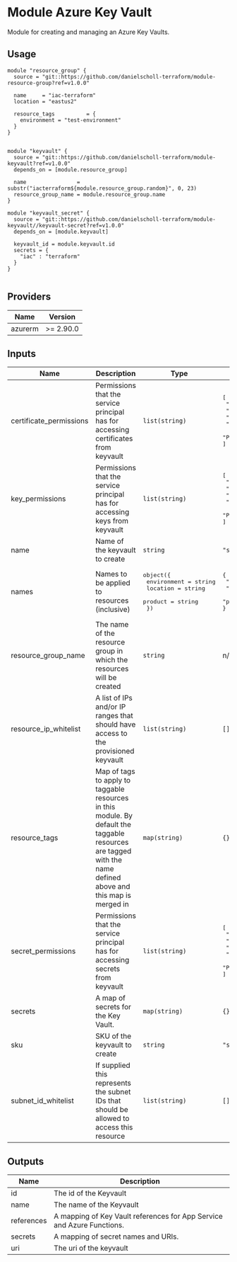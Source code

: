 # Module Azure Key Vault

Module for creating and managing an Azure Key Vaults.

## Usage

```
module "resource_group" {
  source = "git::https://github.com/danielscholl-terraform/module-resource-group?ref=v1.0.0"

  name     = "iac-terraform"
  location = "eastus2"

  resource_tags          = {
    environment = "test-environment"
  }
}


module "keyvault" {
  source = "git::https://github.com/danielscholl-terraform/module-keyvault?ref=v1.0.0"
  depends_on = [module.resource_group]

  name                = substr("iacterraform${module.resource_group.random}", 0, 23)
  resource_group_name = module.resource_group.name
}

module "keyvault_secret" {
  source = "git::https://github.com/danielscholl-terraform/module-keyvault//keyvault-secret?ref=v1.0.0"
  depends_on = [module.keyvault]

  keyvault_id = module.keyvault.id
  secrets = {
    "iac" : "terraform"
  }
}


```

<!--- BEGIN_TF_DOCS --->
## Providers

| Name | Version |
|------|---------|
| azurerm | >= 2.90.0 |

## Inputs

| Name | Description | Type | Default | Required |
|------|-------------|------|---------|:-----:|
| certificate\_permissions | Permissions that the service principal has for accessing certificates from keyvault | `list(string)` | <pre>[<br>  "Create",<br>  "Delete",<br>  "Get",<br>  "List",<br>  "Purge"<br>]</pre> | no |
| key\_permissions | Permissions that the service principal has for accessing keys from keyvault | `list(string)` | <pre>[<br>  "Create",<br>  "Delete",<br>  "Get",<br>  "List",<br>  "Purge"<br>]</pre> | no |
| name | Name of the keyvault to create | `string` | `"spkeyvault"` | no |
| names | Names to be applied to resources (inclusive) | <pre>object({<br>    environment = string<br>    location    = string<br>    product     = string<br>  })</pre> | <pre>{<br>  "environment": "tf",<br>  "location": "eastus2",<br>  "product": "iac"<br>}</pre> | no |
| resource\_group\_name | The name of the resource group in which the resources will be created | `string` | n/a | yes |
| resource\_ip\_whitelist | A list of IPs and/or IP ranges that should have access to the provisioned keyvault | `list(string)` | `[]` | no |
| resource\_tags | Map of tags to apply to taggable resources in this module. By default the taggable resources are tagged with the name defined above and this map is merged in | `map(string)` | `{}` | no |
| secret\_permissions | Permissions that the service principal has for accessing secrets from keyvault | `list(string)` | <pre>[<br>  "Set",<br>  "Delete",<br>  "Get",<br>  "List",<br>  "Purge"<br>]</pre> | no |
| secrets | A map of secrets for the Key Vault. | `map(string)` | `{}` | no |
| sku | SKU of the keyvault to create | `string` | `"standard"` | no |
| subnet\_id\_whitelist | If supplied this represents the subnet IDs that should be allowed to access this resource | `list(string)` | `[]` | no |

## Outputs

| Name | Description |
|------|-------------|
| id | The id of the Keyvault |
| name | The name of the Keyvault |
| references | A mapping of Key Vault references for App Service and Azure Functions. |
| secrets | A mapping of secret names and URIs. |
| uri | The uri of the keyvault |
<!--- END_TF_DOCS --->
